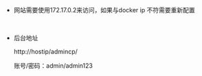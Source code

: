 - 网站需要使用172.17.0.2来访问，如果与docker ip 不符需要重新配置

  ​

- 后台地址

  http://hostip/admincp/

  账号/密码：admin/admin123
